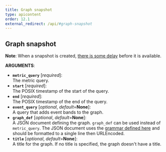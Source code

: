 ```yaml
---
title: Graph snapshot
type: apicontent
order: 12.1
external_redirect: /api/#graph-snapshot
---
```


## Graph snapshot

**Note**: When a snapshot is created, [there is some delay][1] before it is available.

**ARGUMENTS**:

* **`metric_query`** [*required*]:  
    The metric query.
* **`start`** [*required*]:  
    The POSIX timestamp of the start of the query.
* **`end`** [*required*]:  
    The POSIX timestamp of the end of the query.
* **`event_query`** [*optional*, *default*=**None**]:  
    A query that adds event bands to the graph.
* **`graph_def`** [*optional*, *default*=**None**]:  
    A JSON document defining the graph. `graph_def` can be used instead of `metric_query`. The JSON document uses the [grammar defined here][2] and should be formatted to a single line then URLEncoded.
* **`title`** [*optional*, *default*=**None**]:  
    A title for the graph. If no title is specified, the graph doesn't have a title.

[1]: http://andreafalzetti.github.io/blog/2017/04/17/datadog-png-snapshot-not-showing.html
[2]: /graphing/graphing_json/#grammar
